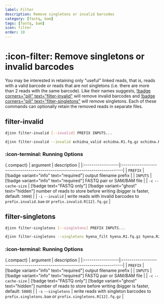 ```yaml
---
label: Filter
description: Remove singletons or invalid barcodes
category: [fastq, bam]
tags: [fastq, bam]
icon: filter
order: 10
---
```


# :icon-filter: Remove singletons or invalid barcodes

You may be interested in retaining only "useful" linked reads, that is, reads with a valid barcode or reads
that are not singletons (i.e. there are more than 2 reads with the same barcode). Like their names suggests, [!badge corners="pill" text="filter-invalid"]() will remove invalid barcodes and [!badge corners="pill" text="filter-singletons"]() will remove singletons.
Each of these commands can optionally retain the removed reads in separate files.


## filter-invalid

```bash usage
djinn filter-invalid [--invalid] PREFIX INPUTS...
```

```bash example | remove invalid barcodes and retain them in separate files
djinn filter-invalid --invalid echidna_valid echidna.R1.fq.gz echidna.R2.fq.gz
```

### :icon-terminal: Running Options
{.compact}
| argument          | description                                                                   |
|:------------------|:------------------------------------------------------------------------------|
| `PREFIX`          | [!badge variant="info" text="required"] output filename prefix                |
| `INPUTS`          | [!badge variant="info" text="required"] FASTQ pair or SAM/BAM file           |
| `-c` `--cache-size` | [!badge text="FASTQ only"] [!badge variant="ghost" text="hidden"] number of reads to store before writing (bigger is faster, default: `5000`) |
| `-i` `--invalid` | write reads with invalid barcodes to `prefix.invalid.bam` or `prefix.invalid.R[12].fq.gz` |

## filter-singletons

```bash usage
djinn filter-singletons [--singletons] PREFIX INPUTS...
```

```bash example | remove singleton barcodes and retain them in separate files
djinn filter-singletons --singletons hyena_filt hyena.R1.fq.gz hyena.R2.fq.gz
```

### :icon-terminal: Running Options
{.compact}
| argument          | description                                                                   |
|:------------------|:------------------------------------------------------------------------------|
| `PREFIX`          | [!badge variant="info" text="required"] output filename prefix                |
| `INPUTS`          | [!badge variant="info" text="required"] FASTQ pair or SAM/BAM file           |
| `-c` `--cache-size` | [!badge text="FASTQ only"] [!badge variant="ghost" text="hidden"] number of reads to store before writing (bigger is faster, default: `5000`) |
| `-s` `--singletons` | write reads with singleton barcodes to `prefix.singletons.bam` or `prefix.singletons.R[12].fq.gz` |

